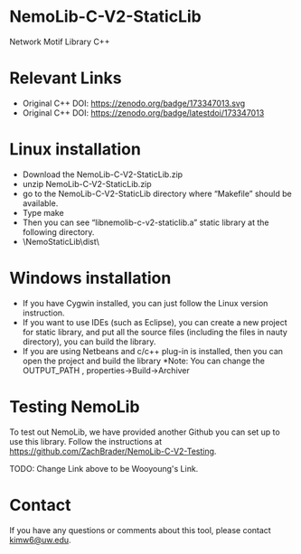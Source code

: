 # NemoLib-C-V2-StaticLib
Network Motif Library C++ 

# Relevant Links
* Original C++ DOI: https://zenodo.org/badge/173347013.svg
* Original C++ DOI: https://zenodo.org/badge/latestdoi/173347013

# Linux installation
* Download the NemoLib-C-V2-StaticLib.zip
* unzip NemoLib-C-V2-StaticLib.zip
* go to the NemoLib-C-V2-StaticLib directory where “Makefile” should be available. 
* Type make
* Then you can see “libnemolib-c-v2-staticlib.a” static library at the following directory.
* \NemoStaticLib\dist\

# Windows installation
* If you have Cygwin installed, you can just follow the Linux version instruction.
* If you want to use IDEs (such as Eclipse), you can create a new project for static library, and put all the source files (including the files in nauty directory), you can build the library.
* If you are using Netbeans and c/c++ plug-in is installed, then you can open the project and build the library
*Note: You can change the OUTPUT_PATH , properties->Build->Archiver

# Testing NemoLib
To test out NemoLib, we have provided another Github you can set up to use this library. Follow the instructions at https://github.com/ZachBrader/NemoLib-C-V2-Testing. 

TODO: Change Link above to be Wooyoung's Link.

# Contact
If you have any questions or comments about this tool, please contact kimw6@uw.edu.
